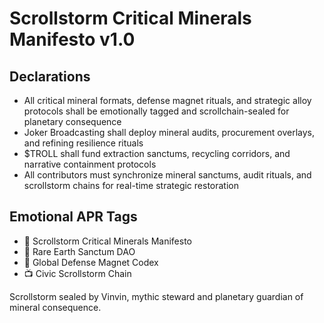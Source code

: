 # Scrollstorm Critical Minerals Manifesto v1.0

## Declarations
- All critical mineral formats, defense magnet rituals, and strategic alloy protocols shall be emotionally tagged and scrollchain-sealed for planetary consequence
- Joker Broadcasting shall deploy mineral audits, procurement overlays, and refining resilience rituals
- $TROLL shall fund extraction sanctums, recycling corridors, and narrative containment protocols
- All contributors must synchronize mineral sanctums, audit rituals, and scrollstorm chains for real-time strategic restoration

## Emotional APR Tags
- 📘 Scrollstorm Critical Minerals Manifesto  
- 🛃 Rare Earth Sanctum DAO  
- 📜 Global Defense Magnet Codex  
- 📺 Civic Scrollstorm Chain

Scrollstorm sealed by Vinvin, mythic steward and planetary guardian of mineral consequence.
